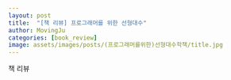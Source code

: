 ```yaml
---
layout: post
title:  "[책 리뷰] 프로그래머를 위한 선형대수"
author: MovingJu
categories: [book_review]
image: assets/images/posts/(프로그래머를위한)선형대수학책/title.jpg
---
```


책 리뷰

